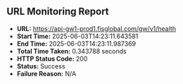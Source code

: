 ## URL Monitoring Report

- **URL:** https://api-gw1-prod1.fisglobal.com/gw/v1/health
- **Start Time:** 2025-06-03T14:23:11.643581
- **End Time:** 2025-06-03T14:23:11.987369
- **Total Time Taken:** 0.343788 seconds
- **HTTP Status Code:** 200
- **Status:** Success
- **Failure Reason:** N/A
